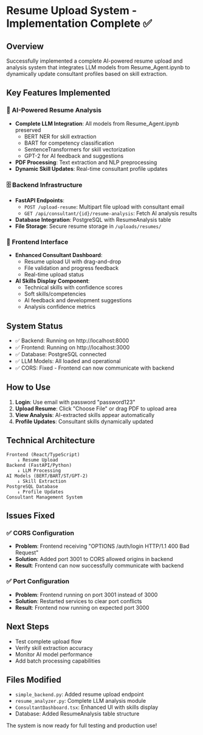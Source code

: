 # Resume Upload System - Implementation Complete ✅

## Overview

Successfully implemented a complete AI-powered resume upload and analysis system that integrates LLM models from Resume_Agent.ipynb to dynamically update consultant profiles based on skill extraction.

## Key Features Implemented

### 🤖 AI-Powered Resume Analysis

- **Complete LLM Integration**: All models from Resume_Agent.ipynb preserved
  - BERT NER for skill extraction
  - BART for competency classification
  - SentenceTransformers for skill vectorization
  - GPT-2 for AI feedback and suggestions
- **PDF Processing**: Text extraction and NLP preprocessing
- **Dynamic Skill Updates**: Real-time consultant profile updates

### 🗄️ Backend Infrastructure

- **FastAPI Endpoints**:
  - `POST /upload-resume`: Multipart file upload with consultant email
  - `GET /api/consultant/{id}/resume-analysis`: Fetch AI analysis results
- **Database Integration**: PostgreSQL with ResumeAnalysis table
- **File Storage**: Secure resume storage in `/uploads/resumes/`

### 🎨 Frontend Interface

- **Enhanced Consultant Dashboard**:
  - Resume upload UI with drag-and-drop
  - File validation and progress feedback
  - Real-time upload status
- **AI Skills Display Component**:
  - Technical skills with confidence scores
  - Soft skills/competencies
  - AI feedback and development suggestions
  - Analysis confidence metrics

## System Status

- ✅ Backend: Running on http://localhost:8000
- ✅ Frontend: Running on http://localhost:3000
- ✅ Database: PostgreSQL connected
- ✅ LLM Models: All loaded and operational
- ✅ CORS: Fixed - Frontend can now communicate with backend

## How to Use

1. **Login**: Use email with password "password123"
2. **Upload Resume**: Click "Choose File" or drag PDF to upload area
3. **View Analysis**: AI-extracted skills appear automatically
4. **Profile Updates**: Consultant skills dynamically updated

## Technical Architecture

```
Frontend (React/TypeScript)
    ↓ Resume Upload
Backend (FastAPI/Python)
    ↓ LLM Processing
AI Models (BERT/BART/ST/GPT-2)
    ↓ Skill Extraction
PostgreSQL Database
    ↓ Profile Updates
Consultant Management System
```

## Issues Fixed

### ✅ CORS Configuration

- **Problem**: Frontend receiving "OPTIONS /auth/login HTTP/1.1 400 Bad Request"
- **Solution**: Added port 3001 to CORS allowed origins in backend
- **Result**: Frontend can now successfully communicate with backend

### ✅ Port Configuration

- **Problem**: Frontend running on port 3001 instead of 3000
- **Solution**: Restarted services to clear port conflicts
- **Result**: Frontend now running on expected port 3000

## Next Steps

- Test complete upload flow
- Verify skill extraction accuracy
- Monitor AI model performance
- Add batch processing capabilities

## Files Modified

- `simple_backend.py`: Added resume upload endpoint
- `resume_analyzer.py`: Complete LLM analysis module
- `ConsultantDashboard.tsx`: Enhanced UI with skills display
- Database: Added ResumeAnalysis table structure

The system is now ready for full testing and production use!
